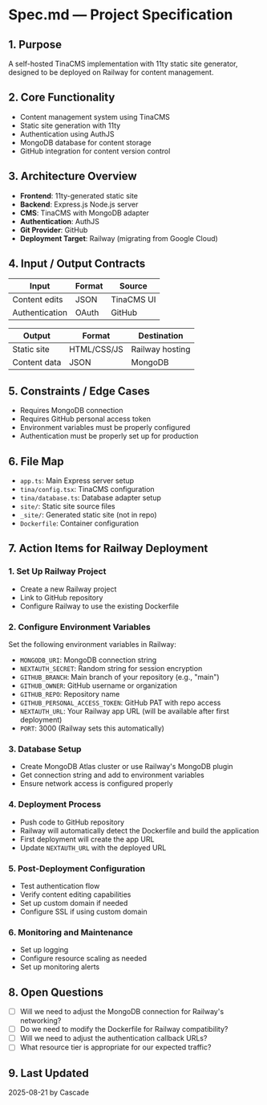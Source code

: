 # Spec.md — Project Specification

## 1. Purpose
A self-hosted TinaCMS implementation with 11ty static site generator, designed to be deployed on Railway for content management.

## 2. Core Functionality
- Content management system using TinaCMS
- Static site generation with 11ty
- Authentication using AuthJS
- MongoDB database for content storage
- GitHub integration for content version control

## 3. Architecture Overview
- **Frontend**: 11ty-generated static site
- **Backend**: Express.js Node.js server
- **CMS**: TinaCMS with MongoDB adapter
- **Authentication**: AuthJS
- **Git Provider**: GitHub
- **Deployment Target**: Railway (migrating from Google Cloud)

## 4. Input / Output Contracts
| Input | Format | Source |
|-------|--------|--------|
| Content edits | JSON | TinaCMS UI |
| Authentication | OAuth | GitHub |

| Output | Format | Destination |
|--------|--------|------------|
| Static site | HTML/CSS/JS | Railway hosting |
| Content data | JSON | MongoDB |

## 5. Constraints / Edge Cases
- Requires MongoDB connection
- Requires GitHub personal access token
- Environment variables must be properly configured
- Authentication must be properly set up for production

## 6. File Map
- `app.ts`: Main Express server setup
- `tina/config.tsx`: TinaCMS configuration
- `tina/database.ts`: Database adapter setup
- `site/`: Static site source files
- `_site/`: Generated static site (not in repo)
- `Dockerfile`: Container configuration

## 7. Action Items for Railway Deployment

### 1. Set Up Railway Project
- Create a new Railway project
- Link to GitHub repository
- Configure Railway to use the existing Dockerfile

### 2. Configure Environment Variables
Set the following environment variables in Railway:
- `MONGODB_URI`: MongoDB connection string
- `NEXTAUTH_SECRET`: Random string for session encryption
- `GITHUB_BRANCH`: Main branch of your repository (e.g., "main")
- `GITHUB_OWNER`: GitHub username or organization
- `GITHUB_REPO`: Repository name
- `GITHUB_PERSONAL_ACCESS_TOKEN`: GitHub PAT with repo access
- `NEXTAUTH_URL`: Your Railway app URL (will be available after first deployment)
- `PORT`: 3000 (Railway sets this automatically)

### 3. Database Setup
- Create MongoDB Atlas cluster or use Railway's MongoDB plugin
- Get connection string and add to environment variables
- Ensure network access is configured properly

### 4. Deployment Process
- Push code to GitHub repository
- Railway will automatically detect the Dockerfile and build the application
- First deployment will create the app URL
- Update `NEXTAUTH_URL` with the deployed URL

### 5. Post-Deployment Configuration
- Test authentication flow
- Verify content editing capabilities
- Set up custom domain if needed
- Configure SSL if using custom domain

### 6. Monitoring and Maintenance
- Set up logging
- Configure resource scaling as needed
- Set up monitoring alerts

## 8. Open Questions
- [ ] Will we need to adjust the MongoDB connection for Railway's networking?
- [ ] Do we need to modify the Dockerfile for Railway compatibility?
- [ ] Will we need to adjust the authentication callback URLs?
- [ ] What resource tier is appropriate for our expected traffic?

## 9. Last Updated
2025-08-21 by Cascade
